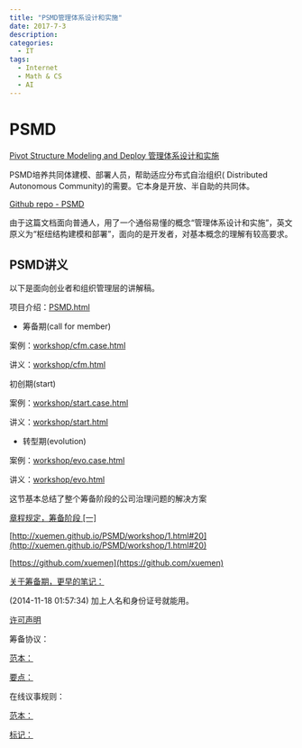 ```yaml
---
title: "PSMD管理体系设计和实施"
date: 2017-7-3
description: 
categories:
  - IT
tags:
  - Internet
  - Math & CS
  - AI
---
```



# PSMD

[Pivot Structure Modeling and Deploy 管理体系设计和实施](http://xuemen.github.io/PSMD/)

PSMD培养共同体建模、部署人员，帮助适应分布式自治组织( Distributed Autonomous Community)的需要。它本身是开放、半自助的共同体。

[Github repo - PSMD](https://github.com/xuemen/PSMD/blob/master/README.md)

由于这篇文档面向普通人，用了一个通俗易懂的概念“管理体系设计和实施”，英文原义为“枢纽结构建模和部署”，面向的是开发者，对基本概念的理解有较高要求。

## **PSMD讲义**

以下是面向创业者和组织管理层的讲解稿。

项目介绍：[PSMD.html](http://xuemen.github.io/PSMD/PSMD.html)

- 筹备期(call for member)

案例：[workshop/cfm.case.html](http://xuemen.github.io/PSMD/workshop/cfm.case.html)

讲义：[workshop/cfm.html](http://xuemen.github.io/PSMD/workshop/cfm.html)

初创期(start)

案例：[workshop/start.case.html](http://xuemen.github.io/PSMD/workshop/start.case.html)

讲义：[workshop/start.html](http://xuemen.github.io/PSMD/workshop/start.html)

- 转型期(evolution)

案例：[workshop/evo.case.html](http://xuemen.github.io/PSMD/workshop/evo.case.html)

讲义：[workshop/evo.html](http://xuemen.github.io/PSMD/workshop/evo.html)


这节基本总结了整个筹备阶段的公司治理问题的解决方案


[章程规定，筹备阶段 [一]](https://github.com/xuemen/PSMD/blob/master/workshop/1.html)

[http://xuemen.github.io/PSMD/workshop/1.html#20](http://xuemen.github.io/PSMD/workshop/1.html#20)

[https://github.com/xuemen](https://github.com/xuemen)

[关于筹备期，更早的笔记：](http://blog.sina.com.cn/s/blog_591ac3040102v67t.html)

(2014-11-18 01:57:34) 加上人名和身份证号就能用。

[许可声明](http://blog.sina.com.cn/s/blog_591ac3040102vus8.html)

筹备协议：

[范本：](http://blog.sina.com.cn/s/blog_591ac3040102v67t.html)

[要点：](http://blog.sina.com.cn/s/blog_591ac3040102vp0s.html)

在线议事规则：

[范本：](http://blog.sina.com.cn/s/blog_591ac304010186yg.html)

[标记：](http://blog.sina.com.cn/s/blog_591ac30401018uuz.html)